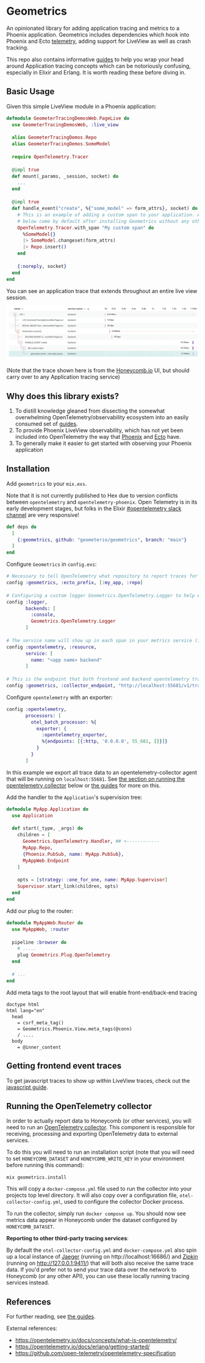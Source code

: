 # Geometrics

An opinionated library for adding application tracing and metrics to a Phoenix application. Geometrics includes
dependencies which hook into Phoenix and Ecto [telemetry](https://hexdocs.pm/phoenix/telemetry.html), adding support for
LiveView as well as crash tracking.

This repo also contains informative [guides](https://geometerio.github.io/geometrics) to help you wrap your head around
Application tracing concepts which can be notoriously confusing, especially in Elixir and Erlang. It is worth reading
these before diving in.

## Basic Usage

Given this simple LiveView module in a Phoenix application:

```elixir
defmodule GeometerTracingDemosWeb.PageLive do
  use GeometerTracingDemosWeb, :live_view

  alias GeometerTracingDemos.Repo
  alias GeometerTracingDemos.SomeModel

  require OpenTelemetry.Tracer

  @impl true
  def mount(_params, _session, socket) do
    ...
  end

  @impl true
  def handle_event("create", %{"some_model" => form_attrs}, socket) do
    # This is an example of adding a custom span to your application. All of the other application traces in the image
    # below come by default after installing Geometrics without any other changes to source code.
    OpenTelemetry.Tracer.with_span "My custom span" do
      %SomeModel{}
      |> SomeModel.changeset(form_attrs)
      |> Repo.insert()
    end

    {:noreply, socket}
  end
end
```

You can see an application trace that extends throughout an entire live view session.

![Honeycomb Trace Exmample](guides/assets/honeycomb_trace_example.png)

(Note that the trace shown here is from the [Honeycomb.io](https://www.honeycomb.io/) UI, but should carry over to any
Application tracing service)

## Why does this library exists?

1. To distill knowledge gleaned from dissecting the somewhat overwhelming OpenTelemetry/observability ecosystem into an
   easily consumed set of [guides](https://geometerio.github.io/geometrics).
2. To provide Phoenix LiveView observability, which has not yet been included into OpenTelemetry the way
   that [Phoenix](https://github.com/opentelemetry-beam/opentelemetry_phoenix)
   and [Ecto](https://github.com/opentelemetry-beam/opentelemetry_ecto) have.
3. To generally make it easier to get started with observing your Phoenix application

## Installation

Add `geometrics` to your `mix.exs`.

Note that it is not currently published to Hex due to version conflicts between `opentelemetry`
and `opentelemetry-phoenix`. Open Telemetry is in its early development stages, but folks in the
Elixir [#opentelemetry slack channel](https://elixir-lang.slack.com/archives/CA4CNK38B) are very responsive!

```elixir
def deps do
  [
    {:geometrics, github: "geometerio/geometrics", branch: "main"}
  ]
end
```

Configure `Geometrics` in `config.exs`:

```elixir
# Necessary to tell OpenTelemetry what repository to report traces for
config :geometrics, :ecto_prefix, [:my_app, :repo]

# Configuring a custom logger Geometrics.OpenTelemetry.Logger to help export process crashes to OpenTelemetry, which aren't reported by default 
config :logger,
       backends: [
         :console,
         Geometrics.OpenTelemetry.Logger
       ]

# The service name will show up in each span in your metrics service (i.e. Honeycomb)
config :opentelemetry, :resource,
       service: [
         name: "<app name> backend"
       ]

# This is the endpoint that both frontend and backend opentelemetry trace data will be sent to
config :geometrics, :collector_endpoint, "http://localhost:55681/v1/trace"
```

Configure `opentelemetry` with an exporter:

```elixir
config :opentelemetry,
       processors: [
         otel_batch_processor: %{
           exporter: {
             :opentelemetry_exporter,
             %{endpoints: [{:http, '0.0.0.0', 55_681, []}]}
           }
         }
       ]
```

In this example we export all trace data to an opentelemetry-collector agent that will be running on `localhost:55681`.
See [the section on running the opentelemetry collector](#running-the-opentelemetry-collector) below
or [the guides](https://geometerio.github.io/geometrics) for more on this.

Add the handler to the `Application`'s supervision tree:

```elixir
defmodule MyApp.Application do
  use Application

  def start(_type, _args) do
    children = [
      Geometrics.OpenTelemetry.Handler, ## <------------
      MyApp.Repo,
      {Phoenix.PubSub, name: MyApp.PubSub},
      MyAppWeb.Endpoint
    ]

    opts = [strategy: :one_for_one, name: MyApp.Supervisor]
    Supervisor.start_link(children, opts)
  end
end
```

Add our plug to the router:

```elixir
defmodule MyAppWeb.Router do
  use MyAppWeb, :router

  pipeline :browser do
    # .....
    plug Geometrics.Plug.OpenTelemetry
  end

  # ...
end
```

Add meta tags to the root layout that will enable front-end/back-end tracing

```slim
doctype html
html lang="en"
  head
    = csrf_meta_tag()
    = Geometrics.Phoenix.View.meta_tags(@conn)
    / ....
  body
    = @inner_content
```

## Getting frontend event traces

To get javascript traces to show up within LiveView traces, check out the [javascript guide](https://geometerio.github.io/geometrics/javascript.html).

## Running the OpenTelemetry collector

In order to actually report data to Honeycomb (or other services), you will need to run
an [OpenTelemetry collector](https://github.com/open-telemetry/opentelemetry-collector). This component is responsible
for receiving, processing and exporting OpenTelemetry data to external services.

To do this you will need to run an installation script (note that you will need to set `HONEYCOMB_DATASET`
and `HONEYCOMB_WRITE_KEY` in your environment before running this command):

`mix geometrics.install`

This will copy a `docker-compose.yml` file used to run the collector into your projects top level directory. It will
also copy over a configuration file, `otel-collector-config.yml`, used to configure the collector Docker process.

To run the collector, simply run `docker compose up`. You should now see metrics data appear in Honeycomb under the
dataset configured by `HONEYCOMB_DATASET`.

**Reporting to other third-party tracing services**:

By default the `otel-collector-config.yml` and `docker-compose.yml` also spin up a local instance of [Jaeger](https://www.jaegertracing.io/)
(running on http://localhost:16686/) and [Zipkin](https://zipkin.io/) (running on http://127.0.0.1:9411/)
that will both also receive the same trace data. If you'd prefer not to send your trace data over the network to
Honeycomb (or any other API), you can use these locally running tracing services instead.

## References

For further reading, see [the guides](https://geometerio.github.io/geometrics).

External references:

* https://opentelemetry.io/docs/concepts/what-is-opentelemetry/
* https://opentelemetry.io/docs/erlang/getting-started/
* https://github.com/open-telemetry/opentelemetry-specification
